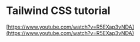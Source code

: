 # Tailwind CSS tutorial

[https://www.youtube.com/watch?v=R5EXap3vNDA](https://www.youtube.com/watch?v=R5EXap3vNDA)
